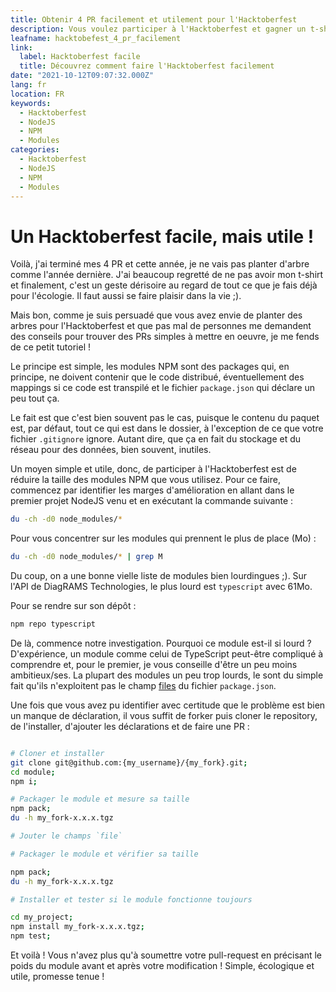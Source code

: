 ```yaml
---
title: Obtenir 4 PR facilement et utilement pour l'Hacktoberfest
description: Vous voulez participer à l'Hacktoberfest et gagner un t-shirt, voire mieux, planter un arbre ? Suivez le guide !
leafname: hacktobefest_4_pr_facilement
link:
  label: Hacktoberfest facile
  title: Découvrez comment faire l'Hacktoberfest facilement
date: "2021-10-12T09:07:32.000Z"
lang: fr
location: FR
keywords:
  - Hacktoberfest
  - NodeJS
  - NPM
  - Modules
categories:
  - Hacktoberfest
  - NodeJS
  - NPM
  - Modules
---
```


# Un Hacktoberfest facile, mais utile !

Voilà, j'ai terminé mes 4 PR et cette année, je ne vais pas planter d'arbre comme l'année dernière. J'ai beaucoup regretté de ne pas avoir mon t-shirt et finalement, c'est un geste dérisoire au regard de tout ce que je fais déjà pour l'écologie. Il faut aussi se faire plaisir dans la vie ;).

Mais bon, comme je suis persuadé que vous avez envie de planter des arbres pour l'Hacktoberfest et que pas mal de personnes me demandent des conseils pour trouver des PRs simples à mettre en oeuvre, je me fends de ce petit tutoriel !

Le principe est simple, les modules NPM sont des packages qui, en principe, ne doivent contenir que le code distribué, éventuellement des mappings si ce code est transpilé et le fichier `package.json` qui déclare un peu tout ça.

Le fait est que c'est bien souvent pas le cas, puisque le contenu du paquet est, par défaut, tout ce qui est dans le dossier, à l'exception de ce que votre fichier `.gitignore` ignore. Autant dire, que ça en fait du stockage et du réseau pour des données, bien souvent, inutiles.

Un moyen simple et utile, donc, de participer à l'Hacktoberfest est de réduire la taille des modules NPM que vous utilisez. Pour ce faire, commencez par identifier les marges d'amélioration en allant dans le premier projet NodeJS venu et en exécutant la commande suivante :

```sh
du -ch -d0 node_modules/*
```

Pour vous concentrer sur les modules qui prennent le plus de place (Mo) :

```sh
du -ch -d0 node_modules/* | grep M
```

Du coup, on a une bonne vielle liste de modules bien lourdingues ;). Sur l'API de DiagRAMS Technologies, le plus lourd est `typescript` avec 61Mo.

Pour se rendre sur son dépôt :

```sh
npm repo typescript
```

De là, commence notre investigation. Pourquoi ce module est-il si lourd ? D'expérience, un module comme celui de TypeScript peut-être compliqué à comprendre et, pour le premier, je vous conseille d'être un peu moins ambitieux/ses. La plupart des modules un peu trop lourds, le sont du simple fait qu'ils n'exploitent pas le champ [files](https://docs.npmjs.com/cli/v7/configuring-npm/package-json#files) du fichier `package.json`.

Une fois que vous avez pu identifier avec certitude que le problème est bien un manque de déclaration, il vous suffit de forker puis cloner le repository, de l'installer, d'ajouter les déclarations et de faire une PR :

```sh

# Cloner et installer
git clone git@github.com:{my_username}/{my_fork}.git;
cd module;
npm i;

# Packager le module et mesure sa taille
npm pack;
du -h my_fork-x.x.x.tgz

# Jouter le champs `file`

# Packager le module et vérifier sa taille

npm pack;
du -h my_fork-x.x.x.tgz

# Installer et tester si le module fonctionne toujours

cd my_project;
npm install my_fork-x.x.x.tgz;
npm test;

```

Et voilà ! Vous n'avez plus qu'à soumettre votre pull-request en précisant le poids du module avant et après votre modification ! Simple, écologique et utile, promesse tenue !
